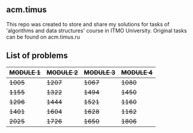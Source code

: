 ## acm.timus
This repo was created to store and share my solutions for tasks of 'algorithms and data structures' course in ITMO University.
Original tasks can be found on acm.timus.ru

## List of problems 
| ~~__MODULE 1__~~ |  ~~__MODULE 2__~~ |   ~~__MODULE 3__~~ | ~~__MODULE 4__~~ |
|---|---|---|------------------|
| ~~1005~~ | ~~1207~~ | ~~1067~~ | ~~1080~~         |
| ~~1155~~ | ~~1322~~ | ~~1494~~ | ~~1450~~         |
| ~~1296~~ | ~~1444~~ | ~~1521~~ | ~~1160~~         |
| ~~1401~~ | ~~1604~~ | ~~1628~~ | ~~1162~~         |
| ~~2025~~ | ~~1726~~ | ~~1650~~ | ~~1806~~         |
